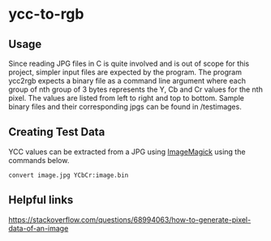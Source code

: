 # ycc-to-rgb

## Usage
Since reading JPG files in C is quite involved and is out of scope for this project, simpler input
files are expected by the program. The program ycc2rgb expects a binary file as a command line
argument where each group of nth group of 3 bytes represents the Y, Cb and Cr values for the nth
pixel. The values are listed from left to right and top to bottom. Sample binary files and their
corresponding jpgs can be found in /testimages. 

## Creating Test Data
YCC values can be extracted from a JPG using
[ImageMagick](https://imagemagick.org/) using the commands below.

```convert image.jpg YCbCr:image.bin```

## Helpful links
https://stackoverflow.com/questions/68994063/how-to-generate-pixel-data-of-an-image

